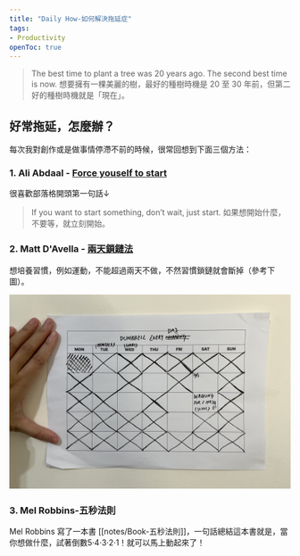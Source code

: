 ```yaml
---
title: "Daily How-如何解決拖延症"
tags: 
- Productivity
openToc: true
---
```


> The best time to plant a tree was 20 years ago. The second best time is now. 想要擁有一棵美麗的樹，最好的種樹時機是 20 至 30 年前，但第二好的種樹時機就是「現在」。


## 好常拖延，怎麼辦？

每次我對創作或是做事情停滯不前的時候，很常回想到下面三個方法：

### 1. Ali Abdaal - [Force youself to start](https://aliabdaal.com/force-yourself-to-start/)

很喜歡部落格開頭第一句話↓
> If you want to start something, don’t wait, just start. 如果想開始什麼，不要等，就立刻開始。  
  
### 2. Matt D'Avella - [兩天鎖鏈法](https://www.youtube.com/watch?v=bfLHTLQZ5nc)

想培養習慣，例如運動，不能超過兩天不做，不然習慣鎖鏈就會斷掉（參考下圖）。

![2 Day Rule](notes/images/2_day_rule.jpg)

### 3. Mel Robbins-五秒法則

Mel Robbins 寫了一本書 [[notes/Book-五秒法則]]，一句話總結這本書就是，當你想做什麼，試著倒數5‧4‧3‧2‧1！就可以馬上動起來了！